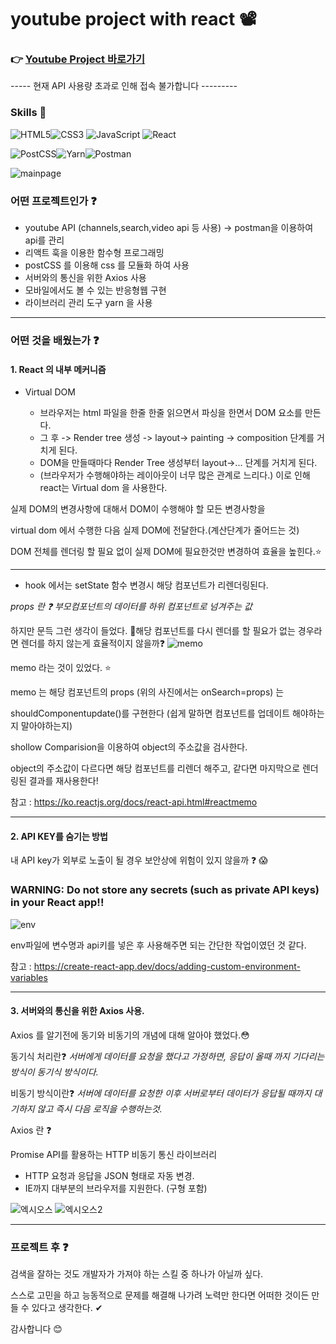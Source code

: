 # youtube project with react 📽

### 👉 [Youtube Project 바로가기](https://wogh002.github.io/youtube-project/ "프로젝트 바로가기")
----- 현재 API 사용량 초과로 인해 접속 불가합니다 ---------


### Skills 📝

<img alt="HTML5" src ="https://img.shields.io/badge/HTML5-E34F26.svg?&style=for-the-badge&logo=HTML5&logoColor=white"/><img alt="CSS3" src ="https://img.shields.io/badge/CSS3-1572B6.svg?&style=for-the-badge&logo=CSS3&logoColor=white"/>
<img alt="JavaScript" src ="https://img.shields.io/badge/JavaScript-F7DF1E.svg?&style=for-the-badge&logo=JavaScript&logoColor=black"/>
<img alt="React" src ="https://img.shields.io/badge/React-61DAFB.svg?&style=for-the-badge&logo=React&logoColor=black"/>

<img alt="PostCSS" src ="https://img.shields.io/badge/PostCSS-DD3A0A.svg?&style=for-the-badge&logo=PostCSS&logoColor=black"/><img alt="Yarn" src ="https://img.shields.io/badge/Yarn-2C8EBB.svg?&style=for-the-badge&logo=Yarn&logoColor=white"/><img alt="Postman" src ="https://img.shields.io/badge/Postman-FF6C37.svg?&style=for-the-badge&logo=Postman&logoColor=white"/>

![mainpage](https://user-images.githubusercontent.com/79042667/122963803-9365c000-d3c1-11eb-8efe-c720e4826767.png)

### 어떤 프로젝트인가 ❓
* youtube API (channels,search,video api 등 사용) -> postman을 이용하여 api를 관리
* 리액트 훅을 이용한 함수형 프로그래밍
* postCSS 를 이용해 css 를 모듈화 하여 사용
* 서버와의 통신을 위한 Axios 사용
* 모바일에서도 볼 수 있는 반응형웹 구현
* 라이브러리 관리 도구 yarn 을 사용

*****

### 어떤 것을 배웠는가 ❓

#### 1. React 의 내부 메커니즘
* Virtual DOM

  * 브라우저는 html 파일을 한줄 한줄 읽으면서 파싱을 한면서 DOM 요소를 만든다.
  * 그 후 -> Render tree 생성 -> layout-> painting -> composition 단계를 거치게 된다.
  * DOM을 만들때마다 Render Tree 생성부터 layout->... 단계를 거치게 된다.
  * (브라우저가 수행해야하는 레이아웃이 너무 많은 관계로 느리다.) 이로 인해 react는 Virtual dom 을 사용한다.

실제 DOM의 변경사항에 대해서 DOM이 수행해야 할 모든 변경사항을 

virtual dom 에서 수행한 다음 실제 DOM에 전달한다.(계산단계가 줄어드는 것)


DOM 전체를 렌더링 할 필요 없이 실제 DOM에 필요한것만 변경하여 효율을 높힌다.⭐
* * *
* hook 에서는 setState 함수 변경시 해당 컴포넌트가 리렌더링된다.

*props 란 ❓ 부모컴포넌트의 데이터를 하위 컴포넌트로 넘겨주는 값*

하지만 문득 그런 생각이 들었다. 🤔해당 컴포넌트를 다시 렌더를 할 필요가 없는 경우라면 렌더를 하지 않는게 효율적이지 않을까❓
![memo](https://user-images.githubusercontent.com/79042667/123030362-ad34f080-d41d-11eb-8682-3df28967527a.png)

memo 라는 것이 있었다. ⭐




memo 는 해당 컴포넌트의 props (위의 사진에서는 onSearch=props) 는


shouldComponentupdate()를 구현한다 (쉽게 말하면 컴포넌트를 업데이트 해야하는지 말아야하는지)


shollow Comparision을 이용하여 object의 주소값을 검사한다.

object의 주소값이 다르다면 해당 컴포넌트를 리렌더 해주고, 같다면 마지막으로 렌더링된 결과를 재사용한다!

참고 : https://ko.reactjs.org/docs/react-api.html#reactmemo

* * *
#### 2. API KEY를 숨기는 방법
내 API key가 외부로 노출이 될 경우 보안상에 위험이 있지 않을까 ❓ 😱
### WARNING: Do not store any secrets (such as private API keys) in your React app!!


![env](https://user-images.githubusercontent.com/79042667/123034039-c476dc80-d423-11eb-912a-45e3e882de2f.png)

env파일에 변수명과 api키를 넣은 후 사용해주면 되는 간단한 작업이였던 것 같다.

참고 : https://create-react-app.dev/docs/adding-custom-environment-variables

* * *
#### 3. 서버와의 통신을 위한 Axios 사용.

Axios 를 알기전에 동기와 비동기의 개념에 대해 알아야 했었다.😳

동기식 처리란❓
*서버에게 데이터를 요청을 했다고 가정하면, 응답이 올때 까지 기다리는 방식이 동기식 방식이다.*

비동기 방식이란❓
*서버에 데이터를 요청한 이후 서버로부터 데이터가 응답될 때까지 대기하지 않고 즉시 다음 로직을 수행하는것.*



Axios 란 ❓

Promise API를 활용하는 HTTP 비동기 통신 라이브러리

* HTTP 요청과 응답을 JSON 형태로 자동 변경.
* IE까지 대부분의 브라우저를 지원한다. (구형 포함)


![엑시오스](https://user-images.githubusercontent.com/79042667/123042317-97312b00-d431-11eb-88c5-db078a3fae09.png)
![엑시오스2](https://user-images.githubusercontent.com/79042667/123042319-97c9c180-d431-11eb-9379-ee19a58aeb67.png)

* * *

### 프로젝트 후  ❓



검색을 잘하는 것도 개발자가 가져야 하는 스킬 중 하나가 아닐까 싶다.


스스로 고민을 하고 능동적으로 문제를 해결해 나가려 노력만 한다면 어떠한 것이든 만들 수 있다고 생각한다. ✔

감사합니다 😊




















  





